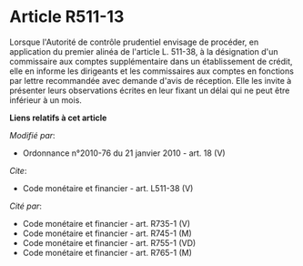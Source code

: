 # Article R511-13

Lorsque l'Autorité de contrôle prudentiel envisage de procéder, en application du premier alinéa de l'article L. 511-38, à la
désignation d'un commissaire aux comptes supplémentaire dans un établissement de crédit, elle en informe les dirigeants et
les commissaires aux comptes en fonctions par lettre recommandée avec demande d'avis de réception. Elle les invite à
présenter leurs observations écrites en leur fixant un délai qui ne peut être inférieur à un mois.

**Liens relatifs à cet article**

_Modifié par_:

  - Ordonnance n°2010-76 du 21 janvier 2010 - art. 18 (V)

_Cite_:

  - Code monétaire et financier - art. L511-38 (V)

_Cité par_:

  - Code monétaire et financier - art. R735-1 (V)
  - Code monétaire et financier - art. R745-1 (M)
  - Code monétaire et financier - art. R755-1 (VD)
  - Code monétaire et financier - art. R765-1 (M)
